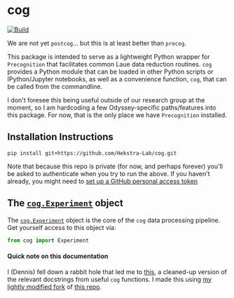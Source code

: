# cog
[![Build](https://github.com/Hekstra-Lab/cog/actions/workflows/build.yml/badge.svg)](https://github.com/Hekstra-Lab/cog/actions/workflows/build.yml)  

We are not yet `postcog`... but this is at least better than `precog`.

This package is intended to serve as a lightweight Python wrapper for
`Precognition` that facilitates common Laue data reduction routines. `cog`
provides a Python module that can be loaded in other Python scripts or IPython/Jupyter
notebooks, as well as a convenience function, `cog`, that can be called from the
commandline.

I don't foresee this being useful outside of our research group at the moment, so I
am hardcoding a few Odyssey-specific paths/features into this package. For now, that
is the only place we have `Precognition` installed.

## Installation Instructions

```
pip install git+https://github.com/Hekstra-Lab/cog.git
```
Note that because this repo is private (for now, and perhaps forever) you'll be asked to authenticate when you try to run the above. If you haven't already, you might need to [set up a GitHub personal access token](https://docs.github.com/en/authentication/keeping-your-account-and-data-secure/creating-a-personal-access-token)

## The [`cog.Experiment`](https://github.com/Hekstra-Lab/cog/blob/documentation/autodocs.md#experiment) object
The [`cog.Experiment`](https://github.com/Hekstra-Lab/cog/blob/documentation/autodocs.md#experiment) object is the core of the `cog` data processing pipeline. Get yourself access to this object via:
```python
from cog import Experiment
```


#### Quick note on this documentation
I (Dennis) fell down a rabbit hole that led me to [this](https://github.com/Hekstra-Lab/cog/blob/documentation/autodocs.md), a cleaned-up version of the relevant docstrings from useful `cog` functions. I made this using [my lightly modified fork](https://github.com/dennisbrookner/doc2md) of [this repo](https://github.com/oiao/doc2md).
